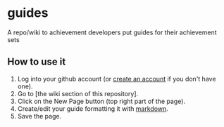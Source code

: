 # guides
A repo/wiki to achievement developers put guides for their achievement sets

## How to use it

1. Log into your github account (or [create an account](https://github.com/join) if you don't have one).
2. Go to [the wiki section of this repository].
3. Click on the New Page button (top right part of the page).
4. Create/edit your guide formatting it with [markdown](http://commonmark.org/help/).
5. Save the page.
